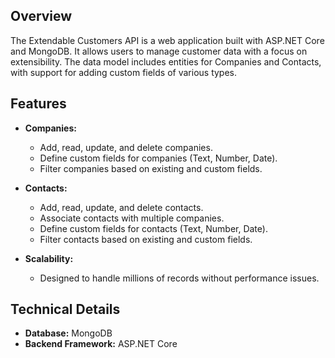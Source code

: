 
## Overview

The Extendable Customers API is a web application built with ASP.NET Core and MongoDB. 
It allows users to manage customer data with a focus on extensibility. 
The data model includes entities for Companies and Contacts, with support for adding custom fields of various types.

## Features

- **Companies:**
  - Add, read, update, and delete companies.
  - Define custom fields for companies (Text, Number, Date).
  - Filter companies based on existing and custom fields.

- **Contacts:**
  - Add, read, update, and delete contacts.
  - Associate contacts with multiple companies.
  - Define custom fields for contacts (Text, Number, Date).
  - Filter contacts based on existing and custom fields.

- **Scalability:**
  - Designed to handle millions of records without performance issues.

## Technical Details

- **Database:** MongoDB
- **Backend Framework:** ASP.NET Core
